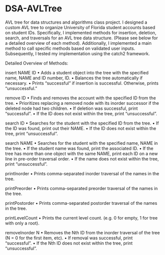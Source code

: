 # DSA-AVLTree
AVL tree for data structures and algorithms class project. I designed a custom AVL tree to organize University of Florida student accounts based on student IDs. Specifically, I implemented methods for insertion, deletion, search, and traversals for an AVL tree data structure. (Please see below for a detailed overview of each method). Additionally, I implemented a main method to call specific methods based on validated user inputs. Subsequently, I tested my implementation using the catch2 framework. 

Detailed Overview of Methods:

insert NAME ID
•	Adds a student object into the tree with the specified name, NAME and ID number, ID.
•	Balances the tree automatically if necessary.
•	Prints “successful” if insertion is successful. Otherwise, prints “unsuccessful.”

remove ID
•	Finds and removes the account with the specified ID from the tree.
•	Prioritizes replacing a removed node with its inorder successor if the deleted node had two children.
•	If deletion was successful, print “successful”.
•	If the ID does not exist within the tree, print “unsuccessful”.

search ID
•	Searches for the student with the specified ID from the tree.
•	If the ID was found, print out their NAME.
•	If the ID does not exist within the tree, print “unsuccessful”.

search NAME
•	Searches for the student with the specified name, NAME in the tree.
•	If the student name was found, print the associated ID.
•	If the tree has more than one object with the same NAME, print each ID on a new line in pre-order traversal order.
•	If the name does not exist within the tree, print “unsuccessful”.

printInorder
•	Prints comma-separated inorder traversal of the names in the tree.

printPreorder
•	Prints comma-separated preorder traversal of the names in the tree.

printPostorder
•	Prints comma-separated postorder traversal of the names in the tree.

printLevelCount	
•	Prints the current level count. (e.g. 0 for empty, 1 for tree with only a root).

removeInorder N
•	Removes the Nth ID from the inorder traversal of the tree (N = 0 for the first item, etc).
•	If removal was successful, print “successful”.
•	If the Nth ID does not exist within the tree, print “unsuccessful”.

